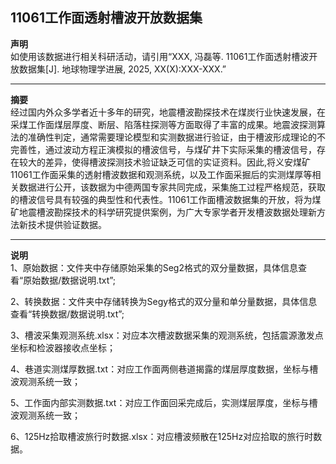 ## 11061工作面透射槽波开放数据集  

**声明**  
如使用该数据进行相关科研活动，请引用“XXX, 冯磊等. 11061工作面透射槽波开放数据集[J]. 地球物理学进展, 2025, XX(X):XXX-XXX.”  

---
**摘要**  
经过国内外众多学者近十多年的研究，地震槽波勘探技术在煤炭行业快速发展，在采煤工作面煤层厚度、断层、陷落柱探测等方面取得了丰富的成果。地震波探测算法的准确性判定，通常需要理论模型和实测数据进行验证，由于槽波形成理论的不完善性，通过波动方程正演模拟的槽波信号，与煤矿井下实际采集的槽波信号，存在较大的差异，使得槽波探测技术验证缺乏可信的实证资料。因此,将义安煤矿11061工作面采集的透射槽波数据和观测系统，以及工作面采掘后的实测煤厚等相关数据进行公开，该数据为中德两国专家共同完成，采集施工过程严格规范，获取的槽波信号具有较强的典型性和代表性。11061工作面槽波数据集的开放，将为煤矿地震槽波勘探技术的科学研究提供案例，为广大专家学者开发槽波数据处理新方法新技术提供验证数据。  

---
**说明**  
1、原始数据：文件夹中存储原始采集的Seg2格式的双分量数据，具体信息查看“原始数据/数据说明.txt”;

2、转换数据：文件夹中存储转换为Segy格式的双分量和单分量数据，具体信息查看“转换数据/数据说明.txt”;

3、槽波采集观测系统.xlsx：对应本次槽波数据采集的观测系统，包括震源激发点坐标和检波器接收点坐标；

4、巷道实测煤厚数据.txt：对应工作面两侧巷道揭露的煤层厚度数据，坐标与槽波观测系统一致；

5、工作面内部实测数据.txt：对应工作面回采完成后，实测煤层厚度，坐标与槽波观测系统一致；

6、125Hz拾取槽波旅行时数据.xlsx：对应槽波频散在125Hz对应拾取的旅行时数据。

